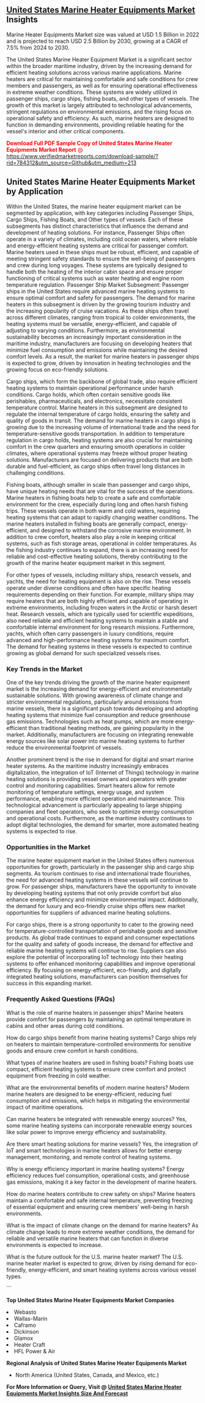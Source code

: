 <h2><a href="https://www.verifiedmarketreports.com/download-sample/?rid=784312&amp;utm_source=Github&amp;utm_medium=213" target="_blank">United States Marine Heater Equipments Market</a> Insights</h2><p>Marine Heater Equipments Market size was valued at USD 1.5 Billion in 2022 and is projected to reach USD 2.5 Billion by 2030, growing at a CAGR of 7.5% from 2024 to 2030.</p><p><p>The United States Marine Heater Equipment Market is a significant sector within the broader maritime industry, driven by the increasing demand for efficient heating solutions across various marine applications. Marine heaters are critical for maintaining comfortable and safe conditions for crew members and passengers, as well as for ensuring operational effectiveness in extreme weather conditions. These systems are widely utilized in passenger ships, cargo ships, fishing boats, and other types of vessels. The growth of this market is largely attributed to technological advancements, stringent regulations on environmental emissions, and the rising focus on operational safety and efficiency. As such, marine heaters are designed to function in demanding environments, providing reliable heating for the vessel's interior and other critical components. <p><span class=""><span style="color: #ff0000;"><strong>Download Full PDF Sample Copy of United States Marine Heater Equipments Market Report</strong> @ </span><a href="https://www.verifiedmarketreports.com/download-sample/?rid=784312&amp;utm_source=Github&amp;utm_medium=213" target="_blank">https://www.verifiedmarketreports.com/download-sample/?rid=784312&amp;utm_source=Github&amp;utm_medium=213</a></span></p> </p><h2>United States Marine Heater Equipments Market by Application</h2><p>Within the United States, the marine heater equipment market can be segmented by application, with key categories including Passenger Ships, Cargo Ships, Fishing Boats, and Other types of vessels. Each of these subsegments has distinct characteristics that influence the demand and development of heating solutions. For instance, Passenger Ships often operate in a variety of climates, including cold ocean waters, where reliable and energy-efficient heating systems are critical for passenger comfort. Marine heaters used in these ships must be robust, efficient, and capable of meeting stringent safety standards to ensure the well-being of passengers and crew during long voyages. These systems are typically designed to handle both the heating of the interior cabin space and ensure proper functioning of critical systems such as water heating and engine room temperature regulation. Passenger Ship Market Subsegment: Passenger ships in the United States require advanced marine heating systems to ensure optimal comfort and safety for passengers. The demand for marine heaters in this subsegment is driven by the growing tourism industry and the increasing popularity of cruise vacations. As these ships often travel across different climates, ranging from tropical to colder environments, the heating systems must be versatile, energy-efficient, and capable of adjusting to varying conditions. Furthermore, as environmental sustainability becomes an increasingly important consideration in the maritime industry, manufacturers are focusing on developing heaters that minimize fuel consumption and emissions while maintaining the desired comfort levels. As a result, the market for marine heaters in passenger ships is expected to grow, driven by innovation in heating technologies and the growing focus on eco-friendly solutions.<p>Cargo ships, which form the backbone of global trade, also require efficient heating systems to maintain operational performance under harsh conditions. Cargo holds, which often contain sensitive goods like perishables, pharmaceuticals, and electronics, necessitate consistent temperature control. Marine heaters in this subsegment are designed to regulate the internal temperature of cargo holds, ensuring the safety and quality of goods in transit. The demand for marine heaters in cargo ships is growing due to the increasing volume of international trade and the need for temperature-sensitive goods transportation. In addition to temperature regulation in cargo holds, heating systems are also crucial for maintaining comfort in the crew quarters and ensuring smooth operations in colder climates, where operational systems may freeze without proper heating solutions. Manufacturers are focused on delivering products that are both durable and fuel-efficient, as cargo ships often travel long distances in challenging conditions.<p>Fishing boats, although smaller in scale than passenger and cargo ships, have unique heating needs that are vital for the success of the operations. Marine heaters in fishing boats help to create a safe and comfortable environment for the crew, especially during long and often harsh fishing trips. These vessels operate in both warm and cold waters, requiring heating systems that can adapt to rapidly changing weather conditions. The marine heaters installed in fishing boats are generally compact, energy-efficient, and designed to withstand the corrosive marine environment. In addition to crew comfort, heaters also play a role in keeping critical systems, such as fish storage areas, operational in colder temperatures. As the fishing industry continues to expand, there is an increasing need for reliable and cost-effective heating solutions, thereby contributing to the growth of the marine heater equipment market in this segment.<p>For other types of vessels, including military ships, research vessels, and yachts, the need for heating equipment is also on the rise. These vessels operate under diverse conditions and often have specific heating requirements depending on their function. For example, military ships may require heaters that are both highly efficient and capable of operating in extreme environments, including frozen waters in the Arctic or harsh desert heat. Research vessels, which are typically used for scientific expeditions, also need reliable and efficient heating systems to maintain a stable and comfortable internal environment for long research missions. Furthermore, yachts, which often carry passengers in luxury conditions, require advanced and high-performance heating systems for maximum comfort. The demand for heating systems in these vessels is expected to continue growing as global demand for such specialized vessels rises.<h3>Key Trends in the Market</h3><p>One of the key trends driving the growth of the marine heater equipment market is the increasing demand for energy-efficient and environmentally sustainable solutions. With growing awareness of climate change and stricter environmental regulations, particularly around emissions from marine vessels, there is a significant push towards developing and adopting heating systems that minimize fuel consumption and reduce greenhouse gas emissions. Technologies such as heat pumps, which are more energy-efficient than traditional heating methods, are gaining popularity in the market. Additionally, manufacturers are focusing on integrating renewable energy sources like solar power into marine heating systems to further reduce the environmental footprint of vessels. <p>Another prominent trend is the rise in demand for digital and smart marine heater systems. As the maritime industry increasingly embraces digitalization, the integration of IoT (Internet of Things) technology in marine heating solutions is providing vessel owners and operators with greater control and monitoring capabilities. Smart heaters allow for remote monitoring of temperature settings, energy usage, and system performance, enabling more efficient operation and maintenance. This technological advancement is particularly appealing to large shipping companies and fleet operators, who seek to optimize energy consumption and operational costs. Furthermore, as the maritime industry continues to adopt digital technologies, the demand for smarter, more automated heating systems is expected to rise.<h3>Opportunities in the Market</h3><p>The marine heater equipment market in the United States offers numerous opportunities for growth, particularly in the passenger ship and cargo ship segments. As tourism continues to rise and international trade flourishes, the need for advanced heating systems in these vessels will continue to grow. For passenger ships, manufacturers have the opportunity to innovate by developing heating systems that not only provide comfort but also enhance energy efficiency and minimize environmental impact. Additionally, the demand for luxury and eco-friendly cruise ships offers new market opportunities for suppliers of advanced marine heating solutions. <p>For cargo ships, there is a strong opportunity to cater to the growing need for temperature-controlled transportation of perishable goods and sensitive products. As global trade continues to expand and consumer expectations for the quality and safety of goods increase, the demand for effective and reliable marine heating systems will continue to rise. Suppliers can also explore the potential of incorporating IoT technology into their heating systems to offer enhanced monitoring capabilities and improve operational efficiency. By focusing on energy-efficient, eco-friendly, and digitally integrated heating solutions, manufacturers can position themselves for success in this expanding market.<h3>Frequently Asked Questions (FAQs)</h3><p>What is the role of marine heaters in passenger ships? Marine heaters provide comfort for passengers by maintaining an optimal temperature in cabins and other areas during cold conditions.</p><p>How do cargo ships benefit from marine heating systems? Cargo ships rely on heaters to maintain temperature-controlled environments for sensitive goods and ensure crew comfort in harsh conditions.</p><p>What types of marine heaters are used in fishing boats? Fishing boats use compact, efficient heating systems to ensure crew comfort and protect equipment from freezing in cold weather.</p><p>What are the environmental benefits of modern marine heaters? Modern marine heaters are designed to be energy-efficient, reducing fuel consumption and emissions, which helps in mitigating the environmental impact of maritime operations.</p><p>Can marine heaters be integrated with renewable energy sources? Yes, some marine heating systems can incorporate renewable energy sources like solar power to improve energy efficiency and sustainability.</p><p>Are there smart heating solutions for marine vessels? Yes, the integration of IoT and smart technologies in marine heaters allows for better energy management, monitoring, and remote control of heating systems.</p><p>Why is energy efficiency important in marine heating systems? Energy efficiency reduces fuel consumption, operational costs, and greenhouse gas emissions, making it a key factor in the development of marine heaters.</p><p>How do marine heaters contribute to crew safety on ships? Marine heaters maintain a comfortable and safe internal temperature, preventing freezing of essential equipment and ensuring crew members’ well-being in harsh environments.</p><p>What is the impact of climate change on the demand for marine heaters? As climate change leads to more extreme weather conditions, the demand for reliable and versatile marine heaters that can function in diverse environments is expected to increase.</p><p>What is the future outlook for the U.S. marine heater market? The U.S. marine heater market is expected to grow, driven by rising demand for eco-friendly, energy-efficient, and smart heating systems across various vessel types.</p>```</p><p><strong>Top United States Marine Heater Equipments Market Companies</strong></p><div data-test-id=""><p><li>Webasto</li><li> Wallas-Marin</li><li> Caframo</li><li> Dickinson</li><li> Glamox</li><li> Heater Craft</li><li> HFL Power & Air</li></p><div><strong>Regional Analysis of&nbsp;United States Marine Heater Equipments Market</strong></div><ul><li dir="ltr"><p dir="ltr">North America&nbsp;(United States, Canada, and Mexico, etc.)</p></li></ul><p><strong>For More Information or Query, Visit @&nbsp;</strong><strong><a href="https://www.verifiedmarketreports.com/product/marine-heater-equipments-market/?utm_source=Github&amp;utm_medium=213" target="_blank">United States Marine Heater Equipments Market Insights Size And Forecast</a></strong></p></div>
